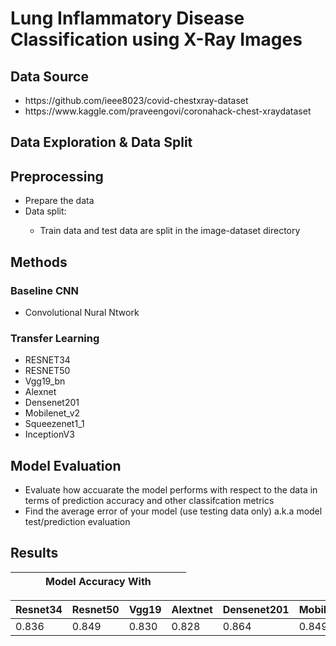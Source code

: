 # Lung Inflammatory Disease Classification using X-Ray Images

## Data Source
<ul>
    <li> https://github.com/ieee8023/covid-chestxray-dataset  </li>
    <li> https://www.kaggle.com/praveengovi/coronahack-chest-xraydataset </li>
</ul>

## Data Exploration & Data Split

## Preprocessing
<ul>
    <li>Prepare the data</li>
    <li>Data split:</li>
    <ul>
        <li>Train data and test data are split in the image-dataset directory</li>
    </ul>
</ul>

        
## Methods

### Baseline CNN 
<ul>
    <li> Convolutional Nural Ntwork </li>
</ul>

### Transfer Learning
<ul>
    <li> RESNET34 </li>
    <li> RESNET50</li>
    <li> Vgg19_bn</li>
    <li> Alexnet </li>
    <li> Densenet201</li>
    <li> Mobilenet_v2
    <li> Squeezenet1_1 </li>
    <li> InceptionV3</li>
</ul>
 
 
## Model Evaluation
<ul>
    <li>Evaluate how accuarate the model performs with respect to the data in terms of prediction accuracy and other classifcation metrics </li>
    <li>Find the average error of your model (use testing data only) a.k.a model test/prediction evaluation</li>
</ul>


## Results


| | | | Model Accuracy With| | | |
|------|------|------|------|------|------|------|

|Resnet34|Resnet50|Vgg19|Alextnet|Densenet201|Mobilenet_v2|Squeezenet1_1|Cnn|
|------|------|------|------|------|------|------|------|
|0.836|0.849|0.830|0.828|0.864|0.849|0.829|0.778
